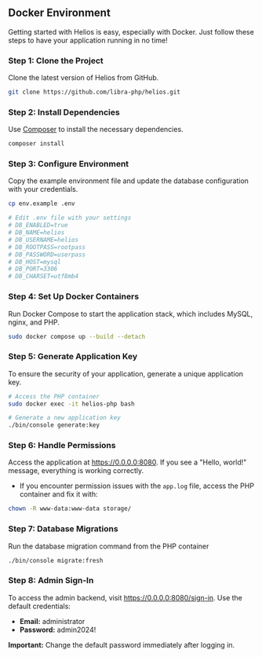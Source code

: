 ## Docker Environment

Getting started with Helios is easy, especially with Docker. Just follow these steps to have your application running in no time!

### Step 1: Clone the Project
Clone the latest version of Helios from GitHub.
```bash
git clone https://github.com/libra-php/helios.git
```

### Step 2: Install Dependencies
Use [Composer](https://getcomposer.org) to install the necessary dependencies.
```bash
composer install
```

### Step 3: Configure Environment
Copy the example environment file and update the database configuration with your credentials.
```bash
cp env.example .env

# Edit .env file with your settings
# DB_ENABLED=true
# DB_NAME=helios
# DB_USERNAME=helios
# DB_ROOTPASS=rootpass
# DB_PASSWORD=userpass
# DB_HOST=mysql
# DB_PORT=3306
# DB_CHARSET=utf8mb4
```

### Step 4: Set Up Docker Containers
Run Docker Compose to start the application stack, which includes MySQL, nginx, and PHP.
```bash
sudo docker compose up --build --detach
```

### Step 5: Generate Application Key
To ensure the security of your application, generate a unique application key.
```bash
# Access the PHP container
sudo docker exec -it helios-php bash
```
```bash
# Generate a new application key
./bin/console generate:key
```

### Step 6: Handle Permissions
Access the application at https://0.0.0.0:8080. If you see a "Hello, world!" message, everything is working correctly. 

- If you encounter permission issues with the `app.log` file, access the PHP container and fix it with:
```bash
chown -R www-data:www-data storage/
```

### Step 7: Database Migrations
Run the database migration command from the PHP container
```bash
./bin/console migrate:fresh
```

### Step 8: Admin Sign-In
To access the admin backend, visit https://0.0.0.0:8080/sign-in. Use the default credentials:
- **Email:** administrator
- **Password:** admin2024!

**Important:** Change the default password immediately after logging in.
